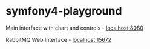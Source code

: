 # symfony4-playground

Main interface with chart and controls - [localhost:8080](http://localhost:8080)

RabbitMQ Web Interface - [localhost:15672](http://localhost:15672)